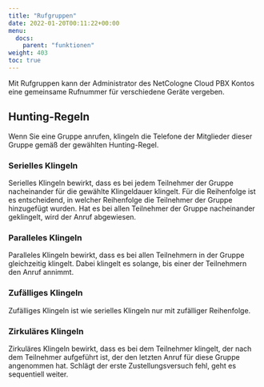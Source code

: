 ```yaml
---
title: "Rufgruppen"
date: 2022-01-20T00:11:22+00:00
menu:
  docs:
    parent: "funktionen"
weight: 403
toc: true
---
```


Mit Rufgruppen kann der Administrator des NetCologne Cloud PBX Kontos eine gemeinsame Rufnummer für verschiedene Geräte vergeben. 


## Hunting-Regeln
Wenn Sie eine Gruppe anrufen, klingeln die Telefone der Mitglieder dieser Gruppe gemäß der gewählten Hunting-Regel.

### Serielles Klingeln
Serielles Klingeln bewirkt, dass es bei jedem Teilnehmer der Gruppe nacheinander für die gewählte Klingeldauer klingelt. Für die Reihenfolge ist es entscheidend, in welcher Reihenfolge die Teilnehmer der Gruppe hinzugefügt wurden. Hat es bei allen Teilnehmer der Gruppe nacheinander geklingelt, wird der Anruf abgewiesen.

### Paralleles Klingeln
Paralleles Klingeln bewirkt, dass es bei allen Teilnehmern in der Gruppe gleichzeitig klingelt. Dabei klingelt es solange, bis einer der Teilnehmern den Anruf annimmt.

### Zufälliges Klingeln
Zufälliges Klingeln ist wie serielles Klingeln nur mit zufälliger Reihenfolge.

### Zirkuläres Klingeln
Zirkuläres Klingeln bewirkt, dass es bei dem Teilnehmer klingelt, der nach dem Teilnehmer aufgeführt ist, der den letzten Anruf für diese Gruppe angenommen hat. Schlägt der erste Zustellungsversuch fehl, geht es sequentiell weiter.
